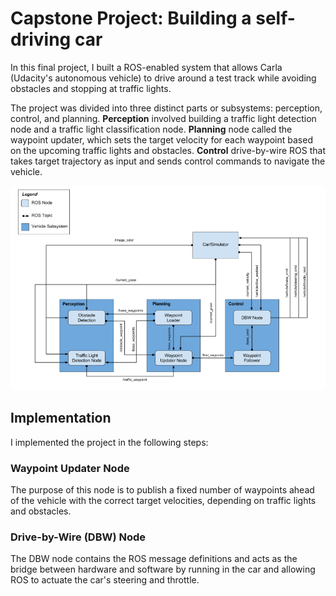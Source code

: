 # Capstone Project: Building a self-driving car
In this final project, I built a ROS-enabled system that allows Carla (Udacity's autonomous vehicle) to drive around a test track while avoiding obstacles and stopping at traffic lights. 

The project was divided into three distinct parts or subsystems: perception, control, and planning. **Perception** involved building a traffic light detection node and a traffic light classification node. **Planning** node called the waypoint updater, which sets the target velocity for each waypoint based on the upcoming traffic lights and obstacles. **Control** drive-by-wire ROS that takes target trajectory as input and sends control commands to navigate the vehicle.

![image1](./capstone_overview.png)


## Implementation
I implemented the project in the following steps:
### Waypoint Updater Node
The purpose of this node is to publish a fixed number of waypoints ahead of the vehicle with the correct target velocities, depending on traffic lights and obstacles. 

### Drive-by-Wire (DBW) Node
The DBW node contains the ROS message definitions and acts as the bridge between hardware and software by running in the car and allowing ROS to actuate the car's steering and throttle.
